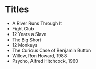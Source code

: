 # Titles

- A River Runs Through It
- Fight Club
- 12 Years a Slave
- The Big Short
- 12 Monkeys
- The Curious Case of Benjamin Button
- Willow, Ron Howard, 1988
- Psycho, Alfred Hitchcock, 1960
